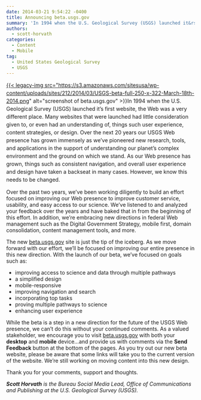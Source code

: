```yaml
---
date: 2014-03-21 9:54:22 -0400
title: Announcing beta.usgs.gov
summary: 'In 1994 when the U.S. Geological Survey (USGS) launched it&rsquo;s first website, the Web was a very different place. Many websites that were launched had little consideration given to, or even had an understanding of, things such user experience, content strategies, or design. Over the next 20 years our'
authors:
  - scott-horvath
categories:
  - Content
  - Mobile
tag:
  - United States Geological Survey
  - USGS
---
```


 <span style="line-height: 1.5em;"><a href="https://s3.amazonaws.com/sitesusa/wp-content/uploads/sites/212/2014/03/USGS-beta-full-250-x-322-March-18th-2014.png">{{< legacy-img src="https://s3.amazonaws.com/sitesusa/wp-content/uploads/sites/212/2014/03/USGS-beta-full-250-x-322-March-18th-2014.png" alt="screenshot of beta.usgs.gov" >}}</a>In 1994 when the U.S. Geological Survey (USGS) launched it’s first website, the Web was a very different place. Many websites that were launched had little consideration given to, or even had an understanding of, things such user experience, content strategies, or design. Over the next 20 years our USGS Web presence has grown immensely as we’ve pioneered new research, tools, and applications in the support of understanding our planet&#8217;s complex environment and the ground on which we stand. As our Web presence has grown, things such as consistent navigation, and overall user experience and design have taken a backseat in many cases. However, we know this needs to be changed.</span>

Over the past two years, we’ve been working diligently to build an effort focused on improving our Web presence to improve customer service, usability, and easy access to our science. We’ve listened to and analyzed your feedback over the years and have baked that in from the beginning of this effort. In addition, we’re embracing new directions in federal Web management such as the Digital Government Strategy, mobile first, domain consolidation, content management tools, and more.

The new [beta.usgs.gov](http://beta.usgs.gov/?utm_source=Social_Launch&utm_medium=DigitalGov&utm_campaign=Beta) site is just the tip of the iceberg. As we move forward with our effort, we’ll be focused on improving our entire presence in this new direction. With the launch of our beta, we’ve focused on goals such as:

  * improving access to science and data through multiple pathways
  * a simplified design
  * mobile-responsive
  * improving navigation and search
  * incorporating top tasks
  * proving multiple pathways to science
  * enhancing user experience

While the beta is a step in a new direction for the future of the USGS Web presence, we can’t do this without your continued comments. As a valued stakeholder, we encourage you to visit [beta.usgs.gov](http://beta.usgs.gov/?utm_source=Social_Launch&utm_medium=DigitalGov&utm_campaign=Beta) with both your **desktop** and **mobile** device&#8230;and provide us with comments via the **Send Feedback** button at the bottom of the pages. As you try out our new beta website, please be aware that some links will take you to the current version of the website. We’re still working on moving content into this new design.

Thank you for your comments, support and thoughts.

_**Scott Horvath** is the Bureau Social Media Lead, Office of Communications and Publishing at the U.S. Geological Survey (USGS)._

 